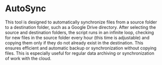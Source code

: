 # AutoSync
This tool is designed to automatically synchronize files from a source folder to a destination folder, such as a Google Drive directory. After selecting the source and destination folders, the script runs in an infinite loop, checking for new files in the source folder every hour (this time is adjustable) and copying them only if they do not already exist in the destination. This ensures efficient and automatic backup or synchronization without copying files. This is especially useful for regular data archiving or synchronization of work with the cloud.
